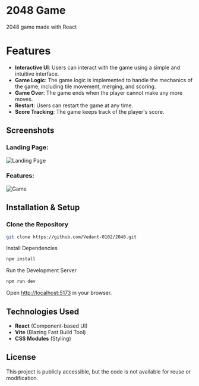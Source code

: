 # 2048 Game

2048 game made with React

# Features
- **Interactive UI**: Users can interact with the game using a simple and intuitive interface.
- **Game Logic**: The game logic is implemented to handle the mechanics of the game, including tile movement, merging, and scoring.
- **Game Over**: The game ends when the player cannot make any more moves.
- **Restart**: Users can restart the game at any time.
- **Score Tracking**: The game keeps track of the player's score.

## Screenshots

### Landing Page:
![Landing Page](https://github.com/user-attachments/assets/5a2f02b1-1a3a-483c-8ba1-370891d5d041)

### Features:
![Game](https://github.com/user-attachments/assets/1f476ae9-4de8-490c-a635-5c9f607a7d8a)

## Installation & Setup

### Clone the Repository
```sh
git clone https://github.com/Vedant-0102/2048.git
```

Install Dependencies
```sh
npm install
```

Run the Development Server
```sh
npm run dev
```

Open [http://localhost:5173](http://localhost:5173) in your browser.


## Technologies Used
- **React** (Component-based UI)
- **Vite** (Blazing Fast Build Tool)
- **CSS Modules** (Styling)

## License
This project is publicly accessible, but the code is not available for reuse or modification.

